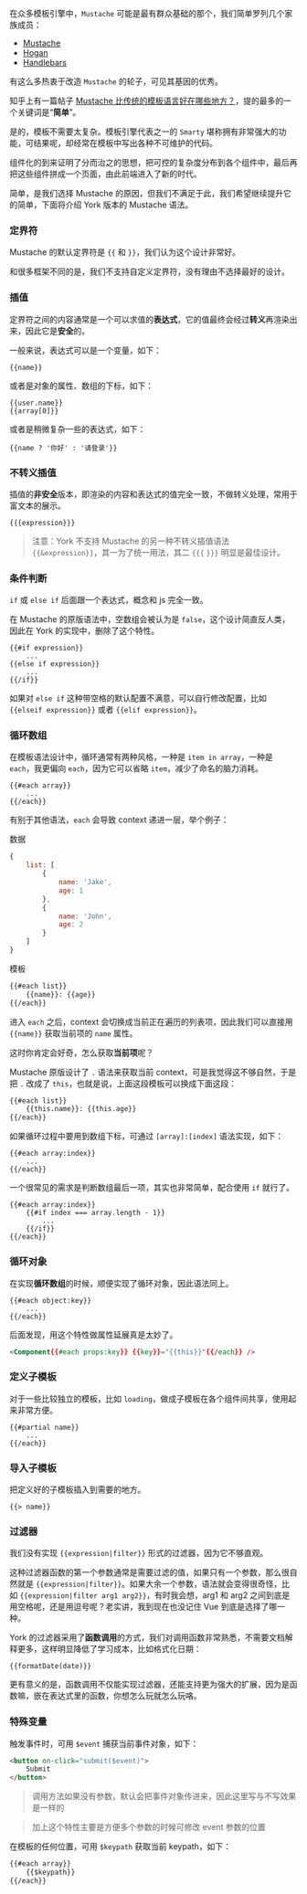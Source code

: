 在众多模板引擎中，`Mustache` 可能是最有群众基础的那个，我们简单罗列几个家族成员：

* [Mustache](http://mustache.github.io/)
* [Hogan](http://twitter.github.io/hogan.js/)
* [Handlebars](http://handlebarsjs.com)

有这么多热衷于改造 `Mustache` 的轮子，可见其基因的优秀。
 
知乎上有一篇帖子 [Mustache 比传统的模板语言好在哪些地方？](https://www.zhihu.com/question/19882912)，提的最多的一个关键词是“**简单**”。

是的，模板不需要太复杂。模板引擎代表之一的 `Smarty` 堪称拥有非常强大的功能，可结果呢，却经常在模板中写出各种不可维护的代码。 

组件化的到来证明了分而治之的思想，把可控的复杂度分布到各个组件中，最后再把这些组件拼成一个页面，由此前端进入了新的时代。

简单，是我们选择 Mustache 的原因，但我们不满足于此，我们希望继续提升它的简单，下面将介绍 York 版本的 Mustache 语法。

### 定界符

Mustache 的默认定界符是 `{{` 和 `}}`，我们认为这个设计非常好。

和很多框架不同的是，我们不支持自定义定界符，没有理由不选择最好的设计。

### 插值

定界符之间的内容通常是一个可以求值的**表达式**，它的值最终会经过**转义**再渲染出来，因此它是**安全**的。

一般来说，表达式可以是一个变量，如下：

```
{{name}}
```

或者是对象的属性、数组的下标，如下：

```
{{user.name}}
{{array[0]}}
```

或者是稍微复杂一些的表达式，如下：

```
{{name ? '你好' : '请登录'}}
```

### 不转义插值

插值的**非安全**版本，即渲染的内容和表达式的值完全一致，不做转义处理，常用于富文本的展示。

```
{{{expression}}}
```

> 注意：York 不支持 Mustache 的另一种不转义插值语法 `{{&expression}}`，其一为了统一用法，其二 `{{{` `}}}` 明显是最佳设计。

### 条件判断

`if` 或 `else if` 后面跟一个表达式，概念和 js 完全一致。

在 Mustache 的原版语法中，空数组会被认为是 `false`，这个设计简直反人类，因此在 York 的实现中，删除了这个特性。

```
{{#if expression}}
    ...
{{else if expression}}
    ...
{{/if}}
```

如果对 `else if` 这种带空格的默认配置不满意，可以自行修改配置，比如 `{{elseif expression}}` 或者 `{{elif expression}}`。

### 循环数组

在模板语法设计中，循环通常有两种风格，一种是 `item in array`，一种是 `each`，我更偏向 `each`，因为它可以省略 `item`，减少了命名的脑力消耗。

```
{{#each array}}
    ...
{{/each}}
```

有别于其他语法，`each` 会导致 context 递进一层，举个例子：

数据

```javascript
{
    list: [
        {
            name: 'Jake',
            age: 1
        },
        {
            name: 'John',
            age: 2
        }
    ]
}
```

模板

```html
{{#each list}}
    {{name}}: {{age}}
{{/each}}
```

进入 `each` 之后，context 会切换成当前正在遍历的列表项，因此我们可以直接用 `{{name}}` 获取当前项的 `name` 属性。

这时你肯定会好奇，怎么获取**当前项**呢？

Mustache 原版设计了 `.` 语法来获取当前 context，可是我觉得这不够自然，于是把 `.` 改成了 `this`，也就是说，上面这段模板可以换成下面这段：


```html
{{#each list}}
    {{this.name}}: {{this.age}}
{{/each}}
```

如果循环过程中要用到数组下标，可通过 `[array]:[index]` 语法实现，如下：

```
{{#each array:index}}
    ...
{{/each}}
```

一个很常见的需求是判断数组最后一项，其实也非常简单，配合使用 `if` 就行了。

```
{{#each array:index}}
    {{#if index === array.length - 1}}
        ...
    {{/if}}
{{/each}}
```

### 循环对象

在实现**循环数组**的时候，顺便实现了循环对象，因此语法同上。

```
{{#each object:key}}
    ...
{{/each}}
```

后面发现，用这个特性做属性延展真是太妙了。

```html
<Component{{#each props:key}} {{key}}="{{this}}"{{/each}} />
```

### 定义子模板

对于一些比较独立的模板，比如 `loading`，做成子模板在各个组件间共享，使用起来非常方便。

```
{{#partial name}}
    ...
{{/each}}
```

### 导入子模板

把定义好的子模板插入到需要的地方。

```
{{> name}}
```

### 过滤器

我们没有实现 `{{expression|filter}}` 形式的过滤器，因为它不够直观。

这种过滤器函数的第一个参数通常是需要过滤的值，如果只有一个参数，那么很自然就是 `{{expression|filter}}`。如果大余一个参数，语法就会变得很奇怪，比如 `{{expression|filter arg1 arg2}}`，有时我会想，arg1 和 arg2 之间到底是用空格呢，还是用逗号呢？老实讲，我到现在也没记住 Vue 到底是选择了哪一种。

York 的过滤器采用了**函数调用**的方式，我们对调用函数非常熟悉，不需要文档解释更多，这样明显降低了学习成本，比如格式化日期：

```
{{formatDate(date)}}
```

更有意义的是，函数调用不仅能实现过滤器，还能支持更为强大的扩展，因为是函数嘛，嵌在表达式里的函数，你想怎么玩就怎么玩咯。

### 特殊变量

触发事件时，可用 `$event` 捕获当前事件对象，如下：

```html
<button on-click="submit($event)">
    Submit
</button>
```

> 调用方法如果没有参数，默认会把事件对象传进来，因此这里写与不写效果是一样的

> 加上这个特性主要是方便多个参数的时候可修改 event 参数的位置

在模板的任何位置，可用 `$keypath` 获取当前 keypath，如下：

```html
{{#each array}}
    {{$keypath}}
{{/each}}
```